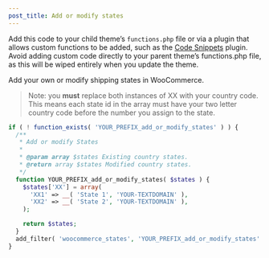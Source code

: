 ```yaml
---
post_title: Add or modify states
---
```


Add this code to your child theme’s `functions.php` file or via a plugin that allows custom functions to be added, such as the [Code Snippets](https://wordpress.org/plugins/code-snippets/) plugin. Avoid adding custom code directly to your parent theme’s functions.php file, as this will be wiped entirely when you update the theme.

Add your own or modify shipping states in WooCommerce.

> Note: you **must** replace both instances of XX with your country code. This means each state id in the array must have your two letter country code before the number you assign to the state.

```php
if ( ! function_exists( 'YOUR_PREFIX_add_or_modify_states' ) ) {
  /**
   * Add or modify States
   * 
   * @param array $states Existing country states.
   * @return array $states Modified country states.
   */
  function YOUR_PREFIX_add_or_modify_states( $states ) {
    $states['XX'] = array(
      'XX1' => __( 'State 1', 'YOUR-TEXTDOMAIN' ),
      'XX2' => __( 'State 2', 'YOUR-TEXTDOMAIN' ),
    );

    return $states;
  }
  add_filter( 'woocommerce_states', 'YOUR_PREFIX_add_or_modify_states' );
}
```
